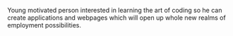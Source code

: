 Young motivated person interested in learning the art of coding so he can create applications and webpages which will open up whole new realms of employment possibilities.
